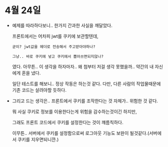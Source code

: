 # 4월 24일

- 예제를 따라하다보니.. 한가지 간과한 사실을 깨달았다.

  프론트에서는 어차피 jwt를 쿠키에 보관할텐데,

  ```
  굳이? jwt값을 헤더로 전송해서 주고받아야하나?

  그냥.. 바로 쿠키에 넣고 쿠키에서 뽑아쓰면되지않나?
  ```

  였다. 아무튼.. 이 생각을 하자마자.. 왜 첨부터 저걸 생각 못했을까.. 약간의 내 자신에게 혼을 냈다.

  일단 테스트를 해보니.. 정상 작동은 하는것 같다. 다만, 다른 사람의 작업물때문에 기존 코드는 살려야할 듯하다.


- 그리고 드는 생각은.. 프론트에서 쿠키를 조작한다는 것 자체가.. 위험한 것 같다.

  뭐 사실 쿠키로 정보를 이용한다는게 위험을 감수하는것이긴 하지만,

  그래도 프론트 코드에서 쿠키를 설정한다는 것이 꺠름칙하다.

  이무튼.. 서버에서 쿠키를 설정함으로써 로그아웃 기능도 보완이 될것같다.(서버에서 쿠키를 지우면되니깐.)

